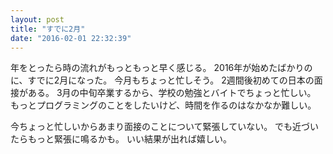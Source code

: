 ```yaml
---
layout: post
title: "すでに2月"
date: "2016-02-01 22:32:39"
---
```

年をとったら時の流れがもっともっと早く感じる。
2016年が始めたばかりのに、すでに2月になった。
今月もちょっと忙しそう。
2週間後初めての日本の面接がある。
3月の中旬卒業するから、学校の勉強とバイトでちょっと忙しい。
もっとプログラミングのことをしたいけど、時間を作るのはなかなか難しい。

今ちょっと忙しいからあまり面接のことについて緊張していない。
でも近づいたらもっと緊張に鳴るかも。
いい結果が出れば嬉しい。
